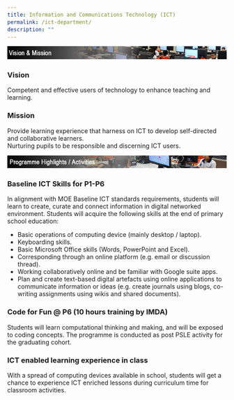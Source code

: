 ```yaml
---
title: Information and Communications Technology (ICT)
permalink: /ict-department/
description: ""
---
```

![](/images/ict_vision.jpg)

### Vision

Competent and effective users of technology to enhance teaching and learning.

### Mission

Provide learning experience that harness on ICT to develop self-directed and collaborative learners.  
Nurturing pupils to be responsible and discerning ICT users.

![](/images/ict_programme_activities.jpg)

### **Baseline ICT Skills for P1-P6**

In alignment with MOE Baseline ICT standards requirements, students will learn to create, curate and connect information in digital networked environment. Students will acquire the following skills at the end of primary school education:

*   Basic operations of computing device (mainly desktop / laptop).
*   Keyboarding skills.
*   Basic Microsoft Office skills (Words, PowerPoint and Excel).
*   Corresponding through an online platform (e.g. email or discussion thread).
*   Working collaboratively online and be familiar with Google suite apps.
*   Plan and create text-based digital artefacts using online applications to communicate information or ideas (e.g. create journals using blogs, co-writing assignments using wikis and shared documents).
    

### **Code for Fun @ P6 (10 hours training by IMDA)**

Students will learn computational thinking and making, and will be exposed to coding concepts. The programme is conducted as post PSLE activity for the graduating cohort.


### **ICT enabled learning experience in class**

With a spread of computing devices available in school, students will get a chance to experience ICT enriched lessons during curriculum time for classroom activities.